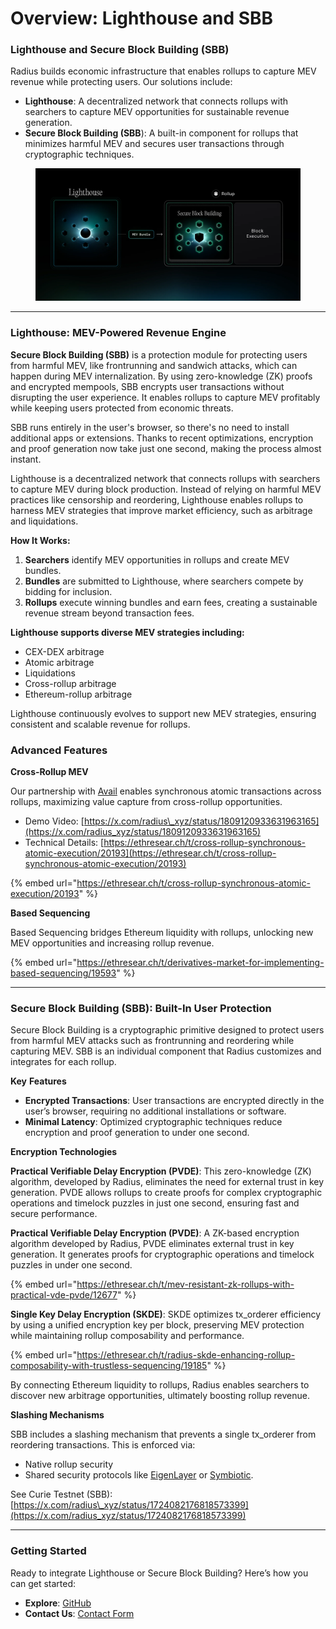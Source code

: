 # Overview: Lighthouse and SBB

### Lighthouse and Secure Block Building (SBB)

Radius builds economic infrastructure that enables rollups to capture MEV revenue while protecting users. Our solutions include:

* **Lighthouse**: A decentralized network that connects rollups with searchers to capture MEV opportunities for sustainable revenue generation.
* **Secure Block Building (SBB**): A built-in component for rollups that minimizes harmful MEV and secures user transactions through cryptographic techniques.

<figure><img src=".gitbook/assets/image (24) (1).png" alt=""><figcaption></figcaption></figure>

***

### Lighthouse: MEV-Powered Revenue Engine

**Secure Block Building (SBB)** is a protection module for protecting users from harmful MEV, like frontrunning and sandwich attacks, which can happen during MEV internalization. By using zero-knowledge (ZK) proofs and encrypted mempools, SBB encrypts user transactions without disrupting the user experience. It enables rollups to capture MEV profitably while keeping users protected from economic threats.

SBB runs entirely in the user's browser, so there's no need to install additional apps or extensions. Thanks to recent optimizations, encryption and proof generation now take just one second, making the process almost instant.

Lighthouse is a decentralized network that connects rollups with searchers to capture MEV during block production. Instead of relying on harmful MEV practices like censorship and reordering, Lighthouse enables rollups to harness MEV strategies that improve market efficiency, such as arbitrage and liquidations.

**How It Works:**&#x20;

1. **Searchers** identify MEV opportunities in rollups and create MEV bundles.
2. **Bundles** are submitted to Lighthouse, where searchers compete by bidding for inclusion.
3. **Rollups** execute winning bundles and earn fees, creating a sustainable revenue stream beyond transaction fees.

**Lighthouse supports diverse MEV strategies including:**

* CEX-DEX arbitrage
* Atomic arbitrage
* Liquidations
* Cross-rollup arbitrage
* Ethereum-rollup arbitrage

Lighthouse continuously evolves to support new MEV strategies, ensuring consistent and scalable revenue for rollups.



### Advanced Features

**Cross-Rollup MEV**

Our partnership with [Avail](https://www.availproject.org/) enables synchronous atomic transactions across rollups, maximizing value capture from cross-rollup opportunities.

* Demo Video: [https://x.com/radius\_xyz/status/1809120933631963165](https://x.com/radius_xyz/status/1809120933631963165)
* Technical Details: [https://ethresear.ch/t/cross-rollup-synchronous-atomic-execution/20193](https://ethresear.ch/t/cross-rollup-synchronous-atomic-execution/20193)

{% embed url="https://ethresear.ch/t/cross-rollup-synchronous-atomic-execution/20193" %}

**Based Sequencing**

Based Sequencing bridges Ethereum liquidity with rollups, unlocking new MEV opportunities and increasing rollup revenue.

{% embed url="https://ethresear.ch/t/derivatives-market-for-implementing-based-sequencing/19593" %}

***

### Secure Block Building (SBB): Built-In User Protection

Secure Block Building is a cryptographic primitive designed to protect users from harmful MEV attacks such as frontrunning and reordering while capturing MEV. SBB is an individual component that Radius customizes and integrates for each rollup.

**Key** **Features**

* **Encrypted Transactions**: User transactions are encrypted directly in the user’s browser, requiring no additional installations or software.
* **Minimal Latency**: Optimized cryptographic techniques reduce encryption and proof generation to under one second.

**Encryption Technologies**

**Practical Verifiable Delay Encryption (PVDE)**: This zero-knowledge (ZK) algorithm, developed by Radius, eliminates the need for external trust in key generation. PVDE allows rollups to create proofs for complex cryptographic operations and timelock puzzles in just one second, ensuring fast and secure performance.

**Practical Verifiable Delay Encryption (PVDE)**: A ZK-based encryption algorithm developed by Radius, PVDE eliminates external trust in key generation. It generates proofs for cryptographic operations and timelock puzzles in under one second.

{% embed url="https://ethresear.ch/t/mev-resistant-zk-rollups-with-practical-vde-pvde/12677" %}

**Single Key Delay Encryption (SKDE)**: SKDE optimizes tx\_orderer efficiency by using a unified encryption key per block, preserving MEV protection while maintaining rollup composability and performance.

{% embed url="https://ethresear.ch/t/radius-skde-enhancing-rollup-composability-with-trustless-sequencing/19185" %}

By connecting Ethereum liquidity to rollups, Radius enables searchers to discover new arbitrage opportunities, ultimately boosting rollup revenue.

**Slashing Mechanisms**&#x20;

SBB includes a slashing mechanism that prevents a single tx\_orderer from reordering transactions. This is enforced via:

* Native rollup security
* Shared security protocols like [EigenLayer](https://www.eigenlayer.xyz/) or [Symbiotic](https://symbiotic.fi/).



See Curie Testnet (SBB): [https://x.com/radius\_xyz/status/1724082176818573399](https://x.com/radius_xyz/status/1724082176818573399)

***

### Getting Started

Ready to integrate Lighthouse or Secure Block Building? Here’s how you can get started:

* **Explore**: [GitHub](https://github.com/radiusxyz)
* **Contact Us**: [Contact Form](https://www.theradius.xyz/contact)



